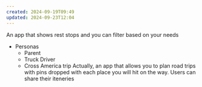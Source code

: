 ```yaml
---
created: 2024-09-19T09:49
updated: 2024-09-23T12:04
---
```

An app that shows rest stops and you can filter based on your needs
- Personas
	- Parent
	- Truck Driver
	- Cross America trip 
Actually, an app that allows you to plan road trips with pins dropped with each place you will hit on the way. Users can share their iteneries 
